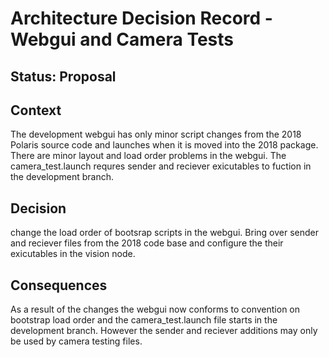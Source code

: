 # Architecture Decision Record - Webgui and Camera Tests
## Status: Proposal

## Context
The development webgui has only minor script changes from the 2018 Polaris source code and launches when it is moved into the 2018 package.
There are minor layout and load order problems in the webgui. The camera_test.launch requres sender and reciever exicutables to fuction in the development branch.
## Decision
change the load order of bootsrap scripts in the webgui. Bring over sender and reciever files from the 2018 code base and configure the their exicutables in the vision node.
## Consequences
As a result of the changes the webgui now conforms to convention on bootstrap load order and the camera_test.launch file starts in the development branch.
However the sender and reciever additions may only be used by camera testing files. 
